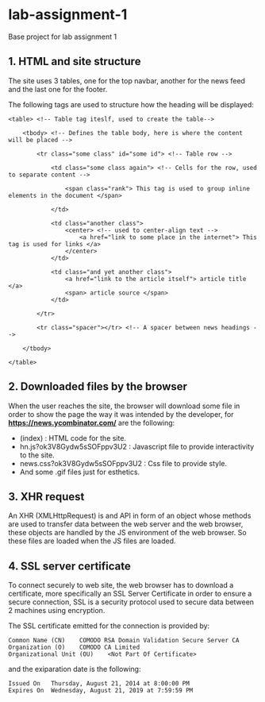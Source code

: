 # lab-assignment-1
Base project for lab assignment 1

## 1. HTML and site structure
The site uses 3 tables, one for the top navbar, another for the news feed and the last one for the footer.

The following tags are used to structure how the heading will be displayed:
```
<table> <!-- Table tag iteslf, used to create the table-->
	
	<tbody> <!-- Defines the table body, here is where the content will be placed -->
	
		<tr class="some class" id="some id"> <!-- Table row -->
	
			<td class="some class again"> <!-- Cells for the row, used to separate content -->
				
				<span class="rank"> This tag is used to group inline elements in the document </span>
			
			</td> 
			
			<td class="another class"> 
				<center> <!-- used to center-align text -->
					<a href="link to some place in the internet"> This tag is used for links </a>
				</center>
			</td>

			<td class="and yet another class">
				<a href="link to the article itself"> article title </a>
				<span> article source </span>
			</td>
	
		</tr>
	
		<tr class="spacer"></tr> <!-- A spacer between news headings -->
	
	</tbody>

</table>
```

## 2. Downloaded files by the browser
When the user reaches the site, the browser will download some file in order to show the page the way it was intended by the developer, for __https://news.ycombinator.com/__ are the following:

* (index) : HTML code for the site.
* hn.js?ok3V8Gydw5sSOFppv3U2 : Javascript file to provide interactivity to the site.
* news.css?ok3V8Gydw5sSOFppv3U2 : Css file to provide style.
* And some .gif files just for esthetics.

## 3. XHR request
An XHR (XMLHttpRequest) is and API in form of an object whose methods are used to transfer data between the web server and the web browser,  these objects are handled by the JS environment of the web browser. So these files are loaded when the JS files are loaded.

## 4. SSL server certificate 
To connect securely to web site, the web browser has to download a certificate, more specifically an SSL Server Certificate in order to ensure a secure connection, SSL is a security protocol used to secure data between 2 machines using encryption.

The SSL certificate emitted for the connection is provided by:

```
Common Name (CN)	COMODO RSA Domain Validation Secure Server CA
Organization (O)	COMODO CA Limited
Organizational Unit (OU)	<Not Part Of Certificate>
```

and the exiparation date is the following:
```
Issued On	Thursday, August 21, 2014 at 8:00:00 PM
Expires On	Wednesday, August 21, 2019 at 7:59:59 PM
```
